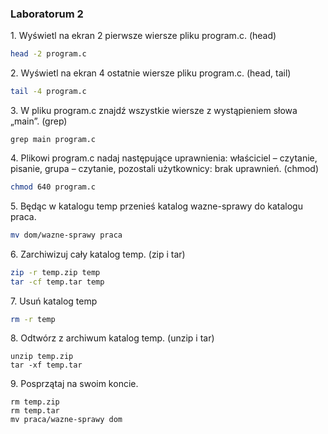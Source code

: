 ### Laboratorum 2

1\. Wyświetl na ekran 2 pierwsze wiersze pliku program.c. (head)
```bash
head -2 program.c
```
2\. Wyświetl na ekran 4 ostatnie wiersze pliku program.c. (head, tail)
```bash
tail -4 program.c
```
3\. W pliku program.c znajdź wszystkie wiersze z wystąpieniem słowa „main”. (grep)
```
grep main program.c
```
4\. Plikowi program.c nadaj następujące uprawnienia: właściciel – czytanie, pisanie, grupa – czytanie, pozostali użytkownicy: brak uprawnień. (chmod)
```bash
chmod 640 program.c
```
5\. Będąc w katalogu temp przenieś katalog wazne-sprawy do katalogu praca.
```bash
mv dom/wazne-sprawy praca
```
6\. Zarchiwizuj cały katalog temp. (zip i tar)
```bash
zip -r temp.zip temp
tar -cf temp.tar temp
```
7\. Usuń katalog temp
```bash
rm -r temp
```
8\. Odtwórz z archiwum katalog temp. (unzip i tar)
```
unzip temp.zip
tar -xf temp.tar
```
9\. Posprzątaj na swoim koncie.
```
rm temp.zip
rm temp.tar
mv praca/wazne-sprawy dom

